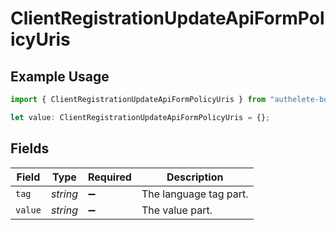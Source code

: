 # ClientRegistrationUpdateApiFormPolicyUris

## Example Usage

```typescript
import { ClientRegistrationUpdateApiFormPolicyUris } from "authelete-bundled/models/operations";

let value: ClientRegistrationUpdateApiFormPolicyUris = {};
```

## Fields

| Field                  | Type                   | Required               | Description            |
| ---------------------- | ---------------------- | ---------------------- | ---------------------- |
| `tag`                  | *string*               | :heavy_minus_sign:     | The language tag part. |
| `value`                | *string*               | :heavy_minus_sign:     | The value part.        |